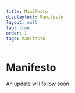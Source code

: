 ```yaml
---
title: Manifesto
displaytext: Manifesto
layout: null
tab: true
order: 1
tags: manifesto
---
```


# Manifesto
An update will follow soon
